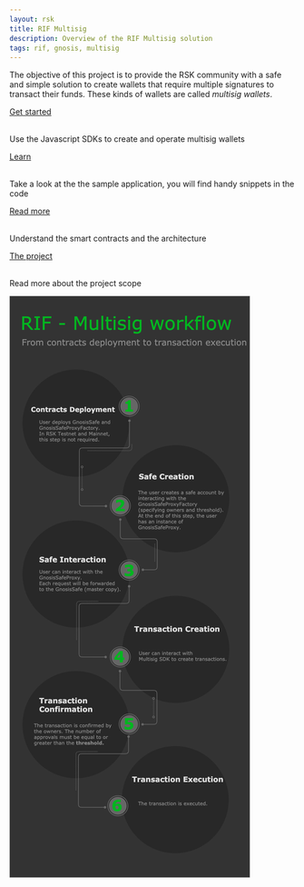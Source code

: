 ```yaml
---
layout: rsk
title: RIF Multisig
description: Overview of the RIF Multisig solution
tags: rif, gnosis, multisig
---
```


The objective of this project is to provide the RSK community with a safe and simple solution to create wallets that require multiple signatures to transact their funds. These kinds of wallets are called _multisig wallets_.


<div class="container the-stack">
  <div class="row rif_blue_text">
    <div class="col">
      <div class="rns-index-box">
        <a href="sdk">Get started</a>
        <br />
        <br />
        <p>Use the Javascript SDKs to create and operate multisig wallets</p>
      </div>
    </div>
    <div class="col">
      <div class="rns-index-box">
        <a href="sample-app">Learn</a>
        <br />
        <br />
        <p>Take a look at the the sample application, you will find handy snippets in the code</p>
      </div>
    </div>
  </div>
  <div class="row rif_blue_text">
    <div class="col">
      <div class="rns-index-box">
        <a href="contracts">Read more</a>
        <br />
        <br />
        <p>Understand the smart contracts and the architecture</p>
      </div>
    </div>
    <div class="col">
      <div class="rns-index-box">
        <a href="project">The project</a>
        <br />
        <br />
        <p>Read more about the project scope</p>
      </div>
    </div>
  </div>
</div>

![Multisig - Steps required](/assets/img/rif-multisig/workflow.png)